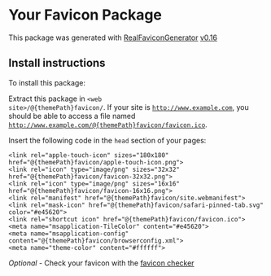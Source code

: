 # Your Favicon Package

This package was generated with [RealFaviconGenerator](https://realfavicongenerator.net/) [v0.16](https://realfavicongenerator.net/change_log#v0.16)

## Install instructions

To install this package:

Extract this package in <code>&lt;web site&gt;/@{themePath}favicon/</code>. If your site is <code>http://www.example.com</code>, you should be able to access a file named <code>http://www.example.com/@{themePath}favicon/favicon.ico</code>.

Insert the following code in the `head` section of your pages:

    <link rel="apple-touch-icon" sizes="180x180" href="@{themePath}favicon/apple-touch-icon.png">
    <link rel="icon" type="image/png" sizes="32x32" href="@{themePath}favicon/favicon-32x32.png">
    <link rel="icon" type="image/png" sizes="16x16" href="@{themePath}favicon/favicon-16x16.png">
    <link rel="manifest" href="@{themePath}favicon/site.webmanifest">
    <link rel="mask-icon" href="@{themePath}favicon/safari-pinned-tab.svg" color="#e45620">
    <link rel="shortcut icon" href="@{themePath}favicon/favicon.ico">
    <meta name="msapplication-TileColor" content="#e45620">
    <meta name="msapplication-config" content="@{themePath}favicon/browserconfig.xml">
    <meta name="theme-color" content="#ffffff">

*Optional* - Check your favicon with the [favicon checker](https://realfavicongenerator.net/favicon_checker)

